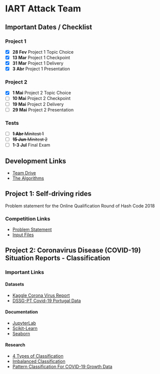 # IART Attack Team

## Important Dates / Checklist

### Project 1

 - [X] **28 Fev** Project 1 Topic Choice
 - [X] **13 Mar** Project 1 Checkpoint
 - [X] **31 Mar** Project 1 Delivery
 - [X] **3 Abr** Project 1 Presentation

### Project 2

 - [X] **1 Mai** Project 2 Topic Choice
 - [ ] **10 Mai** Project 2 Checkpoint
 - [ ] **19 Mai** Project 2 Delivery
 - [ ] **29 Mai** Project 2 Presentation

### Tests

 - [ ] ~~**1 Abr** Minitest 1~~
 - [ ] ~~**15 Jun** Minitest 2~~
 - [ ] **1-3 Jul** Final Exam

## Development Links
 - [Team Drive](https://drive.google.com/drive/folders/1-322v2I9zfdt4bKMessh_DcApJVpgZk1?usp=sharing)
 - [The Algorithms](https://github.com/TheAlgorithms/Python)

## Project 1: Self-driving rides

Problem statement for the Online Qualification Round of Hash Code 2018

### Competition Links

 - [Problem Statement](https://storage.googleapis.com/coding-competitions.appspot.com/HC/2018/hashcode2018_qualification_task.pdf)
 - [Input Files](https://storage.googleapis.com/coding-competitions.appspot.com/HC/2018/qualification_round_2018.in.zip)

## Project 2: Coronavirus Disease (COVID-19) Situation Reports - Classification

### Important Links

#### Datasets

 - [Kaggle Corona Virus Report](https://www.kaggle.com/imdevskp/corona-virus-report)
 - [DSSG-PT Covid-19 Portugal Data](https://github.com/dssg-pt/covid19pt-data)

#### Documentation

 - [JupyterLab](https://jupyterlab.readthedocs.io/en/stable/index.html)
 - [Scikit-Learn](https://scikit-learn.org/stable/index.html)
 - [Seaborn](https://seaborn.pydata.org/)

#### Research

 - [4 Types of Classification](https://machinelearningmastery.com/types-of-classification-in-machine-learning/)
 - [Imbalanced Classification](https://machinelearningmastery.com/imbalanced-classification-with-the-fraudulent-credit-card-transactions-dataset/)
  - [Pattern Classification For COVID-19 Growth Data](https://towardsdatascience.com/classify-growth-patterns-for-covid-19-data-41af4c7adc55)

